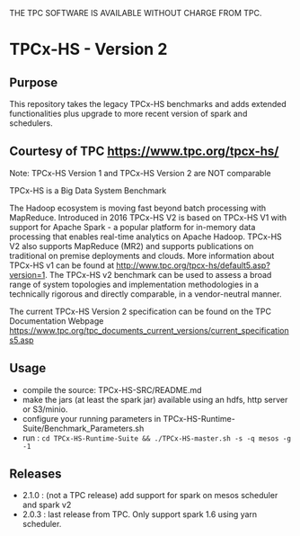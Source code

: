 THE TPC SOFTWARE IS AVAILABLE WITHOUT CHARGE FROM TPC.

# TPCx-HS - Version 2

## Purpose

This repository takes the legacy TPCx-HS benchmarks and adds extended functionalities plus upgrade to more recent version of spark and schedulers.

## Courtesy of TPC https://www.tpc.org/tpcx-hs/

Note: TPCx-HS Version 1 and TPCx-HS Version 2 are NOT comparable

TPCx-HS is a Big Data System Benchmark

The Hadoop ecosystem is moving fast beyond batch processing with MapReduce. Introduced in 2016 TPCx-HS V2 is based on TPCx-HS V1 with support for Apache Spark - a popular platform for in-memory data processing that enables real-time analytics on Apache Hadoop. TPCx-HS V2 also supports MapReduce (MR2) and supports publications on traditional on premise deployments and clouds. More information about TPCx-HS v1 can be found at http://www.tpc.org/tpcx-hs/default5.asp?version=1. The TPCx-HS v2 benchmark can be used to assess a broad range of system topologies and implementation methodologies in a technically rigorous and directly comparable, in a vendor-neutral manner. 

The current TPCx-HS Version 2 specification can be found on the TPC Documentation Webpage https://www.tpc.org/tpc_documents_current_versions/current_specifications5.asp

## Usage

- compile the source: TPCx-HS-SRC/README.md 
- make the jars (at least the spark jar) available using an hdfs, http server or S3/minio.
- configure your running parameters in TPCx-HS-Runtime-Suite/Benchmark_Parameters.sh
- run : `cd TPCx-HS-Runtime-Suite && ./TPCx-HS-master.sh -s -q mesos -g -1`

## Releases

- 2.1.0 : (not a TPC release) add support for spark on mesos scheduler and spark v2
- 2.0.3 : last release from TPC. Only support spark 1.6 using yarn scheduler.
